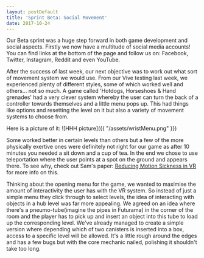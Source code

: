 ```yaml
---
layout: postDefault
title: 'Sprint Beta: Social Movement'
date: 2017-10-24
---
```


Our Beta sprint was a huge step forward in both game development and social aspects. Firstly we now have a multitude of social media accounts! You can find links at the bottom of the page and follow us on: Facebook, Twitter, Instagram, Reddit and even YouTube.

<!--excerpt-->

After the success of last week, our next objective was to work out what sort of movement system we would use. From our Vive testing last week, we experienced plenty of different styles, some of which worked well and others... not so much. A game called 'Hotdogs, Horseshoes & Hand grenades' had a very clever system whereby the user can turn the back of a controller towards themselves and a little menu pops up. This had things like options and resetting the level on it but also a variety of movement systems to choose from.

Here is a picture of it:
![HHH picture]({{ "/assets/wristMenu.png" }})

Some worked better in certain levels than others but a few of the more physically exertive ones were definitely not right for our game as after 10 minutes you needed a sit down and a cup of tea. In the end we chose to use teleportation where the user points at a spot on the ground and appears there. To see why, check out Sam's paper:  [Reducing Motion Sickness in VR](Sickeningly-Immersive.pdf) for more info on this.

Thinking about the opening menu for the game, we wanted to maximise the amount of interactivity the user has with the VR system. So instead of just a simple menu they click through to select levels, the idea of interacting with objects in a hub level was far more appealing. We agreed on an idea where there's a pneumo-tube(imagine the pipes in Futurama) in the corner of the room and the player has to pick up and insert an object into this tube to load up the corresponding level. We've already managed to create a simple version where depending which of two canisters is inserted into a box, access to a specific level will be allowed. It's a little rough around the edges and has a few bugs but with the core mechanic nailed, polishing it shouldn't take too long.
